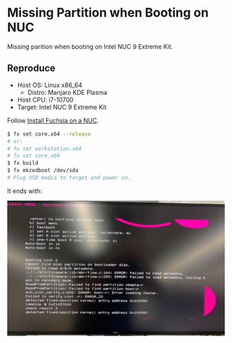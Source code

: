 # Missing Partition when Booting on NUC

Missing parition when booting on Intel NUC 9 Extreme Kit.


## Reproduce

- Host OS: Linux x86_64
  - Distro: Manjaro KDE Plasma
- Host CPU: i7-10700
- Target: Intel NUC 9 Extreme Kit

Follow [Install Fuchsia on a NUC](https://fuchsia.dev/fuchsia-src/development/hardware/intel_nuc).

```bash
$ fx set core.x64 --release
# or:
# fx set workstation.x64
# fx set core.x64
$ fx build
$ fx mkzedboot /dev/sda
# Plug USB media to target and power on.  
```

It ends with:

![solve-ktrace-dump](../img/missing-partition.jpg)